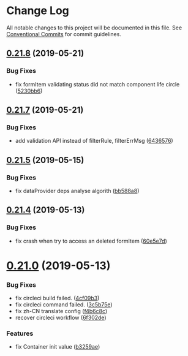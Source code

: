 # Change Log

All notable changes to this project will be documented in this file.
See [Conventional Commits](https://conventionalcommits.org) for commit guidelines.

## [0.21.8](https://github.com/andycall/RCRE/compare/v0.21.7...v0.21.8) (2019-05-21)


### Bug Fixes

* fix formItem validating status did not match component life circle ([5230bb6](https://github.com/andycall/RCRE/commit/5230bb6))





## [0.21.7](https://github.com/andycall/RCRE/compare/v0.21.6...v0.21.7) (2019-05-21)


### Bug Fixes

* add validation API instead of filterRule, filterErrMsg ([6436576](https://github.com/andycall/RCRE/commit/6436576))





## [0.21.5](https://github.com/andycall/RCRE/compare/v0.21.4...v0.21.5) (2019-05-15)


### Bug Fixes

* fix dataProvider deps analyse algorith ([bb588a8](https://github.com/andycall/RCRE/commit/bb588a8))





## [0.21.4](https://github.com/andycall/RCRE/compare/v0.21.3...v0.21.4) (2019-05-13)


### Bug Fixes

* fix crash when try to access an deleted formItem ([60e5e7d](https://github.com/andycall/RCRE/commit/60e5e7d))





# [0.21.0](https://github.com/andycall/RCRE/compare/v0.20.14...v0.21.0) (2019-05-13)


### Bug Fixes

* fix circleci build failed. ([4cf09b3](https://github.com/andycall/RCRE/commit/4cf09b3))
* fix circleci command failed. ([3c5b75e](https://github.com/andycall/RCRE/commit/3c5b75e))
* fix zh-CN translate config ([f4b6c8c](https://github.com/andycall/RCRE/commit/f4b6c8c))
* recover circleci workflow ([6f302de](https://github.com/andycall/RCRE/commit/6f302de))


### Features

* fix Container init value ([b3259ae](https://github.com/andycall/RCRE/commit/b3259ae))
